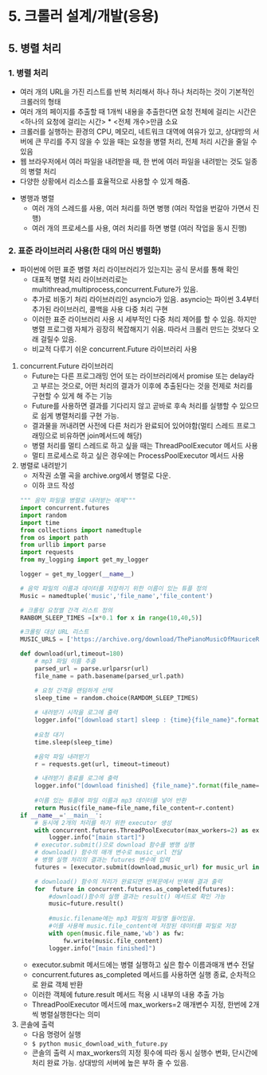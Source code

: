 # 5. 크롤러 설계/개발(응용)
## 5. 병렬 처리
### 1. 병렬 처리
- 여러 개의 URL을 가진 리스트를 반복 처리해서 하나 하나 처리하는 것이 기본적인 크롤러의 형태
- 여러 개의 페이지를 추출할 때 1개씩 내용을 추출한다면 요청 전체에 걸리는 시간은 <하나의 요청에 걸리는 시간> * <전체 개수>만큼 소요
- 크롤러를 실행하는 환경의 CPU, 메모리, 네트워크 대역에 여유가 있고, 상대방의 서버에 큰 무리를 주지 않을 수 있을 때는 요청을 병렬 처리, 전체 처리 시간을 줄일 수 있음
- 웹 브라우저에서 여러 파일을 내려받을 때, 한 번에 여러 파일을 내려받는 것도 일종의 병렬 처리
- 다양한 상황에서 리소스를 효율적으로 사용할 수 있게 해줌.
* 병행과 병렬
  - 여러 개의 스레드를 사용, 여러 처리를 하면 병행 (여러 작업을 번갈아 가면서 진행)
  - 여러 개의 프로세스를 사용, 여러 처리를 하면 병렬 (여러 작업을 동시 진행)
  
### 2. 표준 라이브러리 사용(한 대의 머신 병렬화)
- 파이썬에 어떤 표준 병렬 처리 라이브러리가 있는지는 공식 문서를 통해 확인
  - 대표적 병렬 처리 라이브러리로는 multithread,multiprocess,concurrent.Future가 있음.
  - 추가로 비동기 처리 라이브러리인 asyncio가 있음. asyncio는 파이썬 3.4부터 추가된 라이브러리, 콜백을 사용 다중 처리 구현
  - 이러한 표준 라이브러리 사용 시 세부적인 다중 처리 제어를 할 수 있음. 하지만 병렬 프로그램 자체가 굉장히 복잡해지기 쉬움. 따라서 크롤러 만드는 것보다 오래 걸릴수 있음.
  - 비교적 다루기 쉬운 concurrent.Future 라이브러리 사용
1. concurrent.Future 라이브러리
   - Future는 다른 프로그래밍 언어 또는 라이브러리에서 promise 또는 delay라고 부르는 것으로, 어떤 처리의 결과가 이후에 추출된다는 것을 전제로 처리를 구현할 수 있게 해 주는 기능
   - Future를 사용하면 결과를 기다리지 않고 곧바로 후속 처리를 실행할 수 있으므로 쉽게 병렬처리를 구현 가능.
   - 결과물을 꺼내려면 사전에 다른 처리가 완료되어 있어야함(멀티 스레드 프로그래밍으로 비유하면 join메서드에 해당)
   - 병렬 처리를 멀티 스레드로 하고 싶을 때는 ThreadPoolExecutor 메서드 사용
   - 멀티 프로세스로 하고 싶은 경우에는 ProcessPoolExecutor 메서드 사용
2. 병렬로 내려받기
   - 저작권 소멸 곡을 archive.org에서 병렬로 다운.
   - 이하 코드 작성
    ```python
    """ 음악 파일을 병렬로 내려받는 예제"""
    import concurrent.futures
    import random
    import time
    from collections import namedtuple
    from os import path
    from urllib import parse
    import requests
    from my_logging import get_my_logger

    logger = get_my_logger(__name__)

    # 음악 파일의 이름과 데이터를 저장하기 위한 이름이 있는 튜플 정의
    Music = namedtuple('music','file_name','file_content')
    
    # 크롤링 요청별 간격 리스트 정의
    RANBOM_SLEEP_TIMES =[x*0.1 for x in range(10,40,5)]

    #크롤링 대상 URL 리스트
    MUSIC_URLS = ['https://archive.org/download/ThePianoMusicOfMauriceRavel]~',#생략]

    def download(url,timeout=180)
        # mp3 파일 이름 추출
        parsed_url = parse.urlparsr(url)
        file_name = path.basename(parsed_url.path)

        # 요청 간격을 랜덤하게 선택
        sleep_time = random.choice(RAMDOM_SLEEP_TIMES)
        
        # 내려받기 시작을 로그에 출력
        logger.info("[download start] sleep : {time}{file_name}".format(time=sleep_time,file_name=file_name))
        
        #요청 대기
        time.sleep(sleep_time)

        #음악 파일 내려받기
        r = requests.get(url, timeout=timeout)

        # 내려받기 종료를 로그에 출력
        logger.info("[download finished] {file_name}".format(file_name=file_name))
        
        #이름 있는 튜플에 파일 이름과 mp3 데이터를 넣어 반환
        return Music(file_name=file_name,file_content=r.content)
    if __name__='__main__':
        # 동시에 2개의 처리를 하기 위한 executor 생성
        with concurrent.futures.ThreadPoolExecutor(max_workers=2) as executor:
            logger.info("[main start]")
        # executor.submit()으로 download 함수를 병행 실행
        # download() 함수의 매개 변수로 music_url 전달
        # 병행 실행 처리의 결과는 futures 변수에 입력
        futures = [executor.submit(download,music_url) for music_url in MUSIC_URLS]

        # download() 함수의 처리가 완료되면 반복문에서 반복해 결과 출력
        for  future in concurrent.futures.as_completed(futures):
            #download()함수의 실행 결과는 result() 메서드로 확인 가능
            music=future.result()
            
            #music.filename에는 mp3 파일의 파일명 들어있음.
            #이를 사용해 music.file_content에 저장된 데이터를 파일로 저장
            with open(music.file_name,'wb') as fw:
                fw.write(music.file_content)
            logger.info("[main finished]")
    ```
    - executor.submit 메서드에는 병렬 실행하고 싶은 함수 이름과매개 변수 전달
    - concurrent.futures as_completed 메서드를 사용하면 실행 종료, 순차적으로 완료 객체 반환
    - 이러한 객체에 future.result 메서드 적용 시 내부의 내용 추출 가능
    - ThreadPoolExecutor 메서드에 max_workers=2 매개변수 지정, 한번에 2개씩 병렬실행한다는 의미
1. 콘솔에 출력
   - 다음 명령어 실행
   - `$ python music_download_with_future.py`
   - 콘솔의 출력 시 max_workers의 지정 횟수에 따라 동시 실행수 변화, 단시간에 처리 완료 가능. 상대방의 서버에 높은 부하 줄 수 있음.